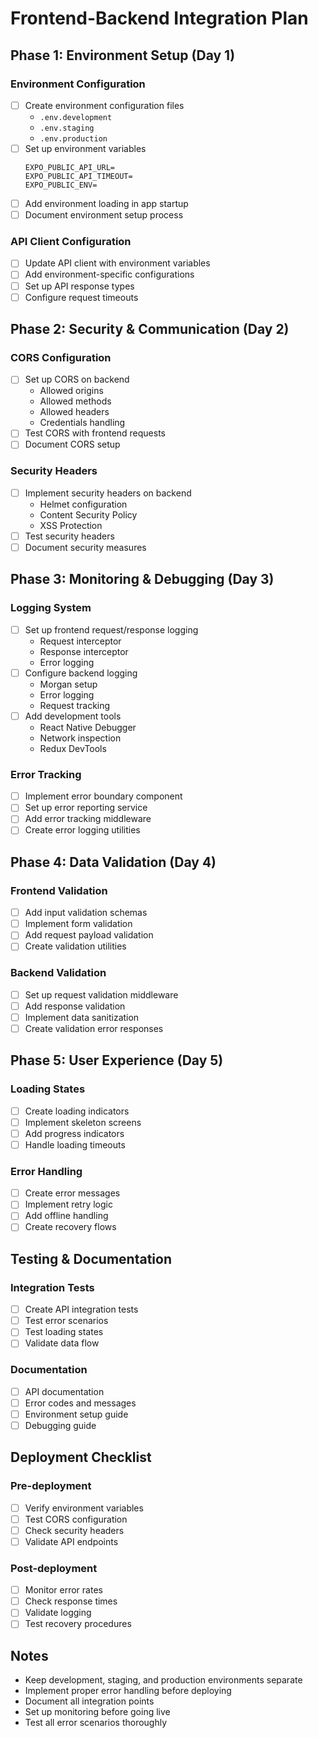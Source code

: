 # Frontend-Backend Integration Plan

## Phase 1: Environment Setup (Day 1)

### Environment Configuration
- [ ] Create environment configuration files
  - `.env.development`
  - `.env.staging`
  - `.env.production`
- [ ] Set up environment variables
  ```
  EXPO_PUBLIC_API_URL=
  EXPO_PUBLIC_API_TIMEOUT=
  EXPO_PUBLIC_ENV=
  ```
- [ ] Add environment loading in app startup
- [ ] Document environment setup process

### API Client Configuration
- [ ] Update API client with environment variables
- [ ] Add environment-specific configurations
- [ ] Set up API response types
- [ ] Configure request timeouts

## Phase 2: Security & Communication (Day 2)

### CORS Configuration
- [ ] Set up CORS on backend
  - Allowed origins
  - Allowed methods
  - Allowed headers
  - Credentials handling
- [ ] Test CORS with frontend requests
- [ ] Document CORS setup

### Security Headers
- [ ] Implement security headers on backend
  - Helmet configuration
  - Content Security Policy
  - XSS Protection
- [ ] Test security headers
- [ ] Document security measures

## Phase 3: Monitoring & Debugging (Day 3)

### Logging System
- [ ] Set up frontend request/response logging
  - Request interceptor
  - Response interceptor
  - Error logging
- [ ] Configure backend logging
  - Morgan setup
  - Error logging
  - Request tracking
- [ ] Add development tools
  - React Native Debugger
  - Network inspection
  - Redux DevTools

### Error Tracking
- [ ] Implement error boundary component
- [ ] Set up error reporting service
- [ ] Add error tracking middleware
- [ ] Create error logging utilities

## Phase 4: Data Validation (Day 4)

### Frontend Validation
- [ ] Add input validation schemas
- [ ] Implement form validation
- [ ] Add request payload validation
- [ ] Create validation utilities

### Backend Validation
- [ ] Set up request validation middleware
- [ ] Add response validation
- [ ] Implement data sanitization
- [ ] Create validation error responses

## Phase 5: User Experience (Day 5)

### Loading States
- [ ] Create loading indicators
- [ ] Implement skeleton screens
- [ ] Add progress indicators
- [ ] Handle loading timeouts

### Error Handling
- [ ] Create error messages
- [ ] Implement retry logic
- [ ] Add offline handling
- [ ] Create recovery flows

## Testing & Documentation

### Integration Tests
- [ ] Create API integration tests
- [ ] Test error scenarios
- [ ] Test loading states
- [ ] Validate data flow

### Documentation
- [ ] API documentation
- [ ] Error codes and messages
- [ ] Environment setup guide
- [ ] Debugging guide

## Deployment Checklist

### Pre-deployment
- [ ] Verify environment variables
- [ ] Test CORS configuration
- [ ] Check security headers
- [ ] Validate API endpoints

### Post-deployment
- [ ] Monitor error rates
- [ ] Check response times
- [ ] Validate logging
- [ ] Test recovery procedures

## Notes
- Keep development, staging, and production environments separate
- Implement proper error handling before deploying
- Document all integration points
- Set up monitoring before going live
- Test all error scenarios thoroughly 